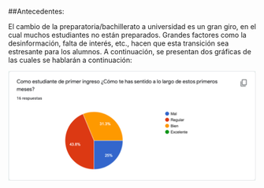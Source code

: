 ##Antecedentes:

El cambio de la preparatoria/bachillerato a universidad es un gran giro, en el cual muchos estudiantes no están preparados. Grandes factores como la desinformación, falta de interés, etc., hacen que esta transición sea estresante para los alumnos. A continuación, se presentan dos gráficas de las cuales se hablarán a continuación: 

![](https://github.com/AndyTue/LIS/blob/8c2872777dd2d6dbee83af36cf17fcfb29719c6d/Gr%C3%A1ficas/Imagen%201.png)
![]()
